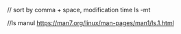 // sort by comma + space, modification time
ls -mt


//ls manul
https://man7.org/linux/man-pages/man1/ls.1.html
